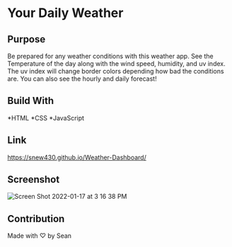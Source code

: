 # Your Daily Weather
## Purpose

Be prepared for any weather conditions with this weather app.  See the Temperature of the day along with the wind speed, humidity, and uv index.  The uv index will change border colors depending how bad the conditions are.  You can also see the hourly and daily forecast!
## Build With

*HTML
*CSS
*JavaScript

## Link

https://snew430.github.io/Weather-Dashboard/

## Screenshot

![Screen Shot 2022-01-17 at 3 16 38 PM](https://user-images.githubusercontent.com/93355113/149832348-c0b4e108-ec02-44f3-af55-801ae0b570a3.png)

## Contribution

Made with ♡ by Sean